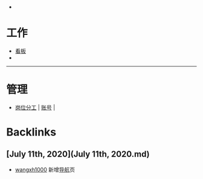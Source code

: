 - 

# 工作
- [看板](https://roamresearch.com/#/app/victor-wu/page/OtjPGo9ON)
- 
- --------------------------------------------------------------------------------

# 管理
- [岗位分工](https://gg9cqwfhs9.feishu.cn/docs/doccno6vidsVr2AZQKdJr1yrVRe) | [账号](https://gg9cqwfhs9.feishu.cn/docs/doccnatvKa2Whxuc5dXj2XqJzMf#) | 

# Backlinks
## [July 11th, 2020](July 11th, 2020.md)
- [wangxh1000](wangxh1000.md) 新增[导航](导航.md)页

